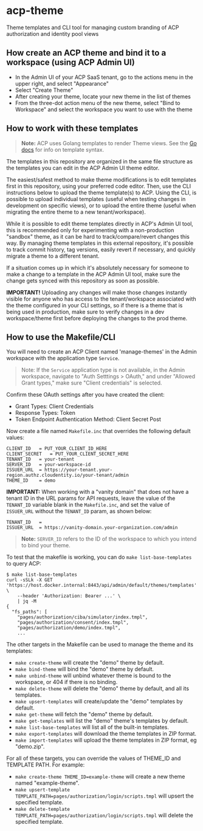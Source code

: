 # acp-theme

Theme templates and CLI tool for managing custom branding of ACP authorization and identity pool views

## How create an ACP theme and bind it to a workspace (using ACP Admin UI)

- In the Admin UI of your ACP SaaS tenant, go to the actions menu in the upper right, and select "Appearance"
- Select "Create Theme"
- After creating your theme, locate your new theme in the list of themes
- From the three-dot action menu of the new theme, select "Bind to Workspace" and select the workspace you want to use with the theme

## How to work with these templates

> **Note:** ACP uses Golang templates to render Theme views. See the [Go docs](https://pkg.go.dev/text/template) for info on template syntax.

The templates in this repository are organized in the same file structure as the templates you can edit in the ACP Admin UI theme editor.

The easiest/safest method to make theme modifications is to edit templates first in this repository, using your preferred code editor. Then, use the CLI instructions below to upload the theme template(s) to ACP. Using the CLI, is possible to upload individual templates (useful when testing changes in development on specific views), or to upload the entire theme (useful when migrating the entire theme to a new tenant/workspace).

While it is possible to edit theme templates directly in ACP's Admin UI tool, this is recommended only for experimenting with a non-production "sandbox" theme, as it can be hard to track/compare/revert changes this way. By managing theme templates in this external repository, it's possible to track commit history, tag versions, easily revert if necessary, and quickly migrate a theme to a different tenant.

If a situation comes up in which it's absolutely necessary for someone to make a change to a template in the ACP Admin UI tool, make sure the change gets synced with this repository as soon as possible.

**IMPORTANT!** Uploading any changes will make those changes instantly visible for anyone who has access to the tenant/workspace associated with the theme configured in your CLI settings, so if there is a theme that is being used in production, make sure to verify changes in a dev workspace/theme first before deploying the changes to the prod theme.

## How to use the Makefile/CLI

You will need to create an ACP Client named 'manage-themes' in the Admin workspace with the application type `Service`.

> Note: If the `Service` application type is not available, in the Admin workspace, navigate to "Auth Setttings > OAuth," and under "Allowed Grant types," make sure "Client credentials" is selected.

Confirm these OAuth settings after you have created the client:

* Grant Types: Client Credentials
* Response Types: Token
* Token Endpoint Authentication Method: Client Secret Post

Now create a file named `Makefile.inc` that overrides the following default values:
```
CLIENT_ID	= PUT_YOUR_CLIENT_ID_HERE
CLIENT_SECRET	= PUT_YOUR_CLIENT_SECRET_HERE
TENANT_ID	= your-tenant
SERVER_ID	= your-workspace-id
ISSUER_URL	= https://your-tenant.your-region.authz.cloudentity.io/your-tenant/admin
THEME_ID	= demo
```

**IMPORTANT:** When working with a "vanity domain" that does not have a tenant ID in the URL params for API requests, leave the value of the `TENANT_ID` variable blank in the `Makefile.inc`, and set the value of `ISSUER_URL` without the `TENANT_ID` param, as shown below:

```
TENANT_ID	=
ISSUER_URL	= https://vanity-domain.your-organization.com/admin
```

> **Note:** `SERVER_ID` refers to the ID of the workspace to which you intend to bind your theme.

To test that the makefile is working, you can do `make list-base-templates` to query ACP:
```
$ make list-base-templates
curl -sSLk -X GET 'https://host.docker.internal:8443/api/admin/default/themes/templates' \
	--header 'Authorization: Bearer ...' \
	| jq -M
{
  "fs_paths": [
    "pages/authorization/ciba/simulator/index.tmpl",
    "pages/authorization/consent/index.tmpl",
    "pages/authorization/demo/index.tmpl",
    ...
```

The other targets in the Makefile can be used to manage the theme and its templates:

- `make create-theme` will create the "demo" theme by default.
- `make bind-theme` will bind the "demo" theme by default.
- `make unbind-theme` will unbind whatever theme is bound to the workspace, or 404 if there is no binding.
- `make delete-theme` will delete the "demo" theme by default, and all its templates.
- `make upsert-templates` will create/update the "demo" templates by default.
- `make get-theme` will fetch the "demo" theme by default.
- `make get-templates` will list the "demo" theme's templates by default.
- `make list-base-templates` will list all of the built-in templates.
- `make export-templates` will download the theme templates in ZIP format.
- `make import-templates` will upload the theme templates in ZIP format, eg "demo.zip".

For all of these targets, you can override the values of THEME_ID and TEMPLATE PATH.
For example:

- `make create-theme THEME_ID=example-theme` will create a new theme named "example-theme".
- `make upsert-template TEMPLATE_PATH=pages/authorization/login/scripts.tmpl` will upsert the specified template.
- `make delete-template TEMPLATE_PATH=pages/authorization/login/scripts.tmpl` will delete the specified template.
